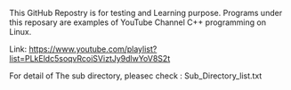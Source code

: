 This GitHub Repostry is for testing and Learning purpose. Programs under this reposary are examples of YouTube Channel C++ programming on Linux.

Link: https://www.youtube.com/playlist?list=PLkEldc5soqvRcoiSViztJy9dlwYoV8S2t

For detail of The sub directory, pleasec check : Sub_Directory_list.txt
